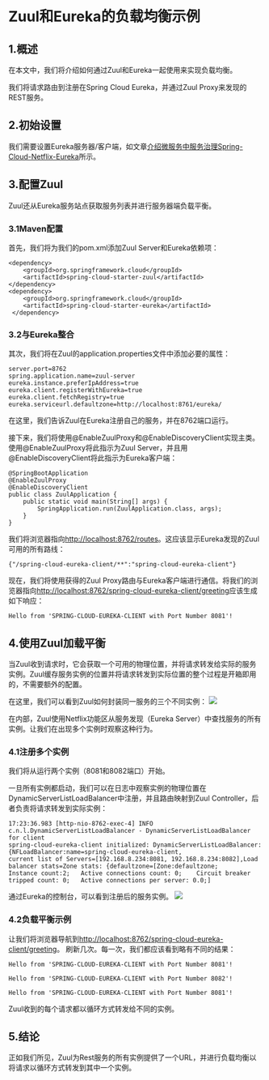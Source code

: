 # Zuul和Eureka的负载均衡示例

## 1.概述
在本文中，我们将介绍如何通过Zuul和Eureka一起使用来实现负载均衡。

我们将请求路由到注册在Spring Cloud Eureka，并通过Zuul Proxy来发现的REST服务。

## 2.初始设置
我们需要设置Eureka服务器/客户端，如文章[介绍微服务中服务治理Spring-Cloud-Netflix-Eureka](https://blog.csdn.net/peterwanghao/article/details/79587782)所示。

## 3.配置Zuul
Zuul还从Eureka服务站点获取服务列表并进行服务器端负载平衡。
### 3.1Maven配置
首先，我们将为我们的pom.xml添加Zuul Server和Eureka依赖项：
```
<dependency>
    <groupId>org.springframework.cloud</groupId>
    <artifactId>spring-cloud-starter-zuul</artifactId>
</dependency>
<dependency>
    <groupId>org.springframework.cloud</groupId>
    <artifactId>spring-cloud-starter-eureka</artifactId>
 </dependency>
```

### 3.2与Eureka整合
其次，我们将在Zuul的application.properties文件中添加必要的属性：
```
server.port=8762
spring.application.name=zuul-server
eureka.instance.preferIpAddress=true
eureka.client.registerWithEureka=true
eureka.client.fetchRegistry=true
eureka.serviceurl.defaultzone=http://localhost:8761/eureka/
```

在这里，我们告诉Zuul在Eureka注册自己的服务，并在8762端口运行。

接下来，我们将使用@EnableZuulProxy和@EnableDiscoveryClient实现主类。使用@EnableZuulProxy将此指示为Zuul Server，并且用@EnableDiscoveryClient将此指示为Eureka客户端：
```
@SpringBootApplication
@EnableZuulProxy
@EnableDiscoveryClient
public class ZuulApplication {
	public static void main(String[] args) {
		SpringApplication.run(ZuulApplication.class, args);
	}
}
```

我们将浏览器指向[http://localhost:8762/routes](http://localhost:8762/routes)。这应该显示Eureka发现的Zuul可用的所有路线：
```
{"/spring-cloud-eureka-client/**":"spring-cloud-eureka-client"}
```

现在，我们将使用获得的Zuul Proxy路由与Eureka客户端进行通信。将我们的浏览器指向[http://localhost:8762/spring-cloud-eureka-client/greeting](http://localhost:8762/spring-cloud-eureka-client/greeting)应该生成如下响应：
```
Hello from 'SPRING-CLOUD-EUREKA-CLIENT with Port Number 8081'!
```

## 4.使用Zuul加载平衡
当Zuul收到请求时，它会获取一个可用的物理位置，并将请求转发给实际的服务实例。Zuul缓存服务实例的位置并将请求转发到实际位置的整个过程是开箱即用的，不需要额外的配置。

在这里，我们可以看到Zuul如何封装同一服务的三个不同实例：
![](https://upload-images.jianshu.io/upload_images/11110195-fe5639ad14dd3104.jpg?imageMogr2/auto-orient/strip%7CimageView2/2/w/1240)


在内部，Zuul使用Netflix功能区从服务发现（Eureka Server）中查找服务的所有实例。让我们在出现多个实例时观察这种行为。

### 4.1注册多个实例
我们将从运行两个实例（8081和8082端口）开始。

一旦所有实例都启动，我们可以在日志中观察实例的物理位置在DynamicServerListLoadBalancer中注册，并且路由映射到Zuul Controller，后者负责将请求转发到实际实例：
```
17:23:36.983 [http-nio-8762-exec-4] INFO  c.n.l.DynamicServerListLoadBalancer - DynamicServerListLoadBalancer for client 
spring-cloud-eureka-client initialized: DynamicServerListLoadBalancer:{NFLoadBalancer:name=spring-cloud-eureka-client,
current list of Servers=[192.168.8.234:8081, 192.168.8.234:8082],Load balancer stats=Zone stats: {defaultzone=[Zone:defaultzone;	
Instance count:2;	Active connections count: 0;	Circuit breaker tripped count: 0;	Active connections per server: 0.0;]
```

通过Eureka的控制台，可以看到注册后的服务实例。
![](https://upload-images.jianshu.io/upload_images/11110195-250057df2be5f554.png?imageMogr2/auto-orient/strip%7CimageView2/2/w/1240)


### 4.2负载平衡示例
让我们将浏览器导航到[http://localhost:8762/spring-cloud-eureka-client/greeting](http://localhost:8762/spring-cloud-eureka-client/greeting)。
刷新几次。每一次，我们都应该看到略有不同的结果：
```
Hello from 'SPRING-CLOUD-EUREKA-CLIENT with Port Number 8081'!

Hello from 'SPRING-CLOUD-EUREKA-CLIENT with Port Number 8082'!

Hello from 'SPRING-CLOUD-EUREKA-CLIENT with Port Number 8081'!
```

Zuul收到的每个请求都以循环方式转发给不同的实例。

## 5.结论
正如我们所见，Zuul为Rest服务的所有实例提供了一个URL，并进行负载均衡以将请求以循环方式转发到其中一个实例。

